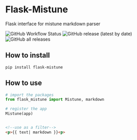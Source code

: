 # Flask-Mistune

Flask interface for mistune markdown parser

![GitHub Workflow Status](https://img.shields.io/github/workflow/status/flamusdiu/flask-mistune/tests)
![GitHub release (latest by date)](https://img.shields.io/github/v/release/flamusdiu/flask-mistune)
![GitHub all releases](https://img.shields.io/github/downloads/flamusdiu/flask-mistune/total?style=plastic)

## How to install

``` pip install flask-mistune ```

## How to use

```python
# import the packages
from flask_mistune import Mistune, markdown
```

```python
# register the app
Mistune(app)
```

```html

<!--use as a filter-->
<p>{{ text| markdown }}<p>

```
